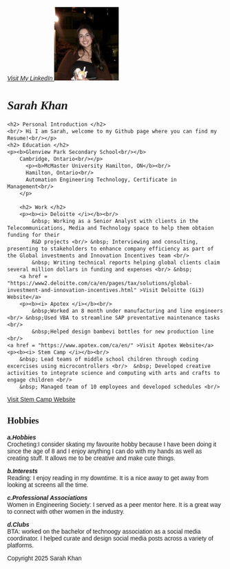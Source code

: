 <!DOCTYPE html>
<html lang="en">
    <!--
SA: I Sarah Khan, 400247943 certify that this material is my original work. 
No other person's work has been used without due acknowledgement.
I have also not made my work available to anyone else -->
<head>
    <title> [Sarah Khan] [Assignment 1] </title>
    <br/> <i><a href = "https://ca.linkedin.com/in/sarah-khan-835729201" >Visit My LinkedIn </a></i>
</head>
<body>
    <style>
        body {font-family: Arial}
        h1 {font-family: 'Times New Roman', Times, serif}
        h2 {font-family: 'Times New Roman', Times, serif}
    </style>
    <img src="ResumeIMG.jpg" width = "150" height= "170" Sarah Khan /> &nbsp;&nbsp;&nbsp;&nbsp;  <h1> <i> Sarah Khan </i> </h1>

    <h2> Personal Introduction </h2>
    <br/> Hi I am Sarah, welcome to my Github page where you can find my Resume!<br/></p>
    <h2> Education </h2>
    <p><b>Glenview Park Secondary School<br/></b>
        Cambridge, Ontario<br/></p>
          <p><b>McMaster University Hamilton, ON</b><br/>
          Hamilton, Ontario<br/>
          Automation Engineering Technology, Certificate in Management<br/>
        </p>

        <h2> Work </h2>
        <p><b><i> Deloitte </i></b><br/>
            &nbsp; Working as a Senior Analyst with clients in the Telecommunications, Media and Technology space to help them obtaion funding for their 
            R&D projects <br/> &nbsp; Interviewing and consulting, presenting to stakeholders to enhance company efficiency as part of the Global investments and Innovation Incentives team <br/>
            &nbsp; Writing technical reports helping global clients claim several million dollars in funding and expenses <br/> &nbsp;
        <a href = "https://www2.deloitte.com/ca/en/pages/tax/solutions/global-investment-and-innovation-incentives.html" >Visit Deloitte (Gi3) Website</a>
        <p><b><i> Apotex </i></b><br/>
            &nbsp;Worked an 8 month under manufacturing and line engineers <br/> &nbsp;Used VBA to streamline SAP preventative maintenance tasks <br/>
            &nbsp;Helped design bambevi bottles for new production line <br/>
    <a href = "https://www.apotex.com/ca/en/" >Visit Apotex Website</a>
    <p><b><i> Stem Camp </i></b><br/>
        &nbsp; Lead teams of middle school children through coding excercises using microcontrollers <br/>  &nbsp; Developed creative activities to integrate science and computing with arts and crafts to engage children <br/>
        &nbsp; Managed team of 10 employees and developed schedules <br/>
<a href = "https://stemcamp.ca/ontario-camp-locations/summer-camp-dundas/" >Visit Stem Camp Website</a>
</p>

<h2>Hobbies</h2>
<p><b><i>a.Hobbies</i></b><br/>
Crocheting:I consider skating my favourite hobby because I have been doing it since the age of 8 and I enjoy anything I can do with my hands as well as creating stuff. It allows me to be creative and make cute things. <br/></p>
<p></p><b><i>b.Interests</i></b><br/>
Reading: I enjoy reading in my downtime. It is a nice away to get away from looking at screens all the time. <br/>
<p></p><b><i>c.Professional Associations</i></b><br/>
Women in Engineering Society: I served as a peer mentor here. It is a great way to connect with other women in the industry. <br/>
<p></p><b><i>d.Clubs</i></b><br/>
BTA: worked on the bachelor of technoogy association as a social media coordinator. I helped curate and design social media posts across a variety of platforms.
<p> <footer> Copyright 2025 Sarah Khan  </footer></p>

</body>
</html>
